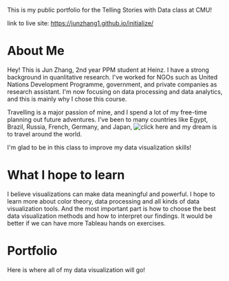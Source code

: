 
This is my public portfolio for the Telling Stories with Data class at CMU!

link to live site: https://junzhang1.github.io/initialize/

# **About Me**
Hey! This is Jun Zhang, 2nd year PPM student at Heinz. I have a strong background in quanlitative research. I've worked for NGOs such as United Nations Development Programme, government, and private companies as research assistant. I'm now focusing on data processing and data analytics, and this is mainly why I chose this course.

Travelling is a major passion of mine, and I spend a lot of my free-time planning out future adventures. I've been to many countries like  Egypt, Brazil, Russia, French, Germany, and Japan, ![click here](http://oi63.tinypic.com/25qduah.jpg)  and my dream is to travel around the world.



I'm glad to be in this class to improve my data visualization skills!

# **What I hope to learn**
I believe visualizations can make data meaningful and powerful. I hope to learn more about color theory, data processing and all kinds of data visualization tools. And the most important part is how to choose the best data visualization methods and how to interpret our findings. It would be better if we can have more Tableau hands on exercises.


# **Portfolio**
Here is where all of my data visualization will go!
